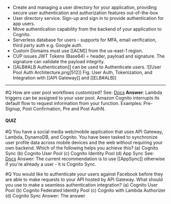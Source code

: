 - Create and managing a user directory for your application, providing secure user authentication and authorization features out-of-the-box
- User directory service. Sign-up and sign in to provide authentication for app users.
- Move authentication capability from the backend of your application to Cognito.
- Serverless database for users - supports for MFA, email verification, third party auth e.g. Google auth.
- Custom Domains must use [[ACM]] from the us-east-1 region.
- CUP issues JWT Tokens (Base64) = header, payload and signature. The signature can validate the payload integrity.
- [[ALB#ALB Authentication]] can be used to Authenticate users.
![[User Pool Auth Architecture.png|512]]
Fig. User Auth, Tokenization,  and Integration with [[API Gateway]] and [[ELB#ALB]]

--- 

#Q How are user pool workflows customized?
See: [Docs](https://docs.aws.amazon.com/cognito/latest/developerguide/cognito-user-identity-pools-working-with-aws-lambda-triggers.html)
**Answer**: Lambda triggers can be assigned to your user pool. Amazon Cognito interrupts its default flow to request information from your function. Examples: Pre-Signup, Post Confirmation, Pre and Post AuthN.

#### QUIZ
#Q You have a social media web/mobile application that uses API Gateway, Lambda, DynamoDB, and Cognito. You have been tasked to synchronize user profile data across mobile devices and the web without requiring your own backend. Which of the following helps you achieve this?
(a) Cognito Sync
(b) Cognito User Pool
(c) Cognito Identity Pool
(d) App Sync
See: [Docs](https://docs.aws.amazon.com/cognito/latest/developerguide/cognito-sync.html)
Answer: The current recommendation is to use [[AppSync]] otherwise if you're already a user - it is Cognito Sync.

#Q You would like to authenticate your users against Facebook before they are able to make requests to your API hosted by API Gateway. What should you use to make a seamless authentication integration?
(a) Cognito User Pool
(b) Cognito Federated Identity Pool
(c) Cognito with Lambda Authorizer
(d) Cognito Sync
Answer: The answer 

